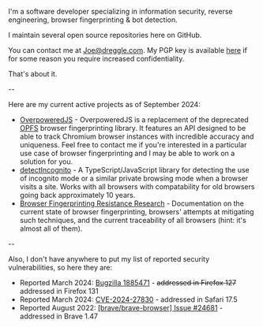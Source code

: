 I'm a software developer specializing in information security, reverse engineering, browser fingerprinting & bot detection.

I maintain several open source repositories here on GitHub.

You can contact me at Joe@dreggle.com. My PGP key is available [here](https://keys.openpgp.org/search?q=Joe%40dreggle.com) if for some reason you require increased confidentiality.

That's about it.

--

Here are my current active projects as of September 2024:

- [OverpoweredJS](https://overpoweredjs.com/) - OverpoweredJS is a replacement of the deprecated [OPFS](https://github.com/Joe12387/OP-Fingerprinting-Script) browser fingerprinting library. It features an API designed to be able to track Chromium browser instances with incredible accuracy and uniqueness. Feel free to contact me if you're interested in a particular use case of browser fingerprinting and I may be able to work on a solution for you.
- [detectIncognito](https://github.com/Joe12387/detectIncognito) - A TypeScript/JavaScript library for detecting the use of incognito mode or a similar private browsing mode when a browser visits a site. Works with all browsers with compatability for old browsers going back approximately 10 years.
- [Browser Fingerprinting Resistance Research](https://github.com/Joe12387/browser-fingerprinting-resistance-research) - Documentation on the current state of browser fingerprinting, browsers' attempts at mitigating such techniques, and the current traceability of all browsers (hint: it's almost all of them).

--

Also, I don't have anywhere to put my list of reported security vulnerabilities, so here they are:

- Reported March 2024: [Bugzilla 1885471](https://bugzilla.mozilla.org/show_bug.cgi?id=1885471) - <s>addressed in Firefox 127</s> addressed in Firefox 131
- Reported March 2024: [CVE-2024-27830](https://github.com/Joe12387/safari-canvas-fingerprinting-exploit) - addressed in Safari 17.5
- Reported August 2022: [\[brave/brave-browser\] Issue #24681](https://github.com/brave/brave-browser/issues/24681) - addressed in Brave 1.47
